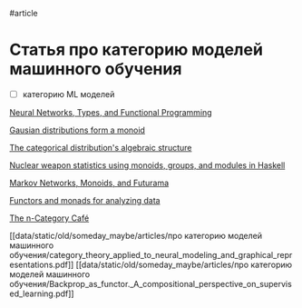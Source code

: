 #article

# Статья про категорию моделей машинного обучения

- [ ]  категорию ML моделей

[Neural Networks, Types, and Functional Programming](https://colah.github.io/posts/2015-09-NN-Types-FP/)

[Gausian distributions form a monoid](https://izbicki.me/blog/gausian-distributions-are-monoids.html)

[The categorical distribution's algebraic structure](https://izbicki.me/blog/the-categorical-distributions-algebraic-structure.html)

[Nuclear weapon statistics using monoids, groups, and modules in Haskell](https://izbicki.me/blog/nuclear-weapon-statistics-using-monoids-groups-and-modules-in-haskell.html)

[Markov Networks, Monoids, and Futurama](https://izbicki.me/blog/markov-networks-monoids-and-futurama.html)

[Functors and monads for analyzing data](https://izbicki.me/blog/functors-and-monads-for-analyzing-data.html)

[The n-Category Café](https://golem.ph.utexas.edu/category/2007/09/category_theory_in_machine_lea.html)

[[data/static/old/someday_maybe/articles/про категорию моделей машинного обучения/category_theory_applied_to_neural_modeling_and_graphical_representations.pdf]]
[[data/static/old/someday_maybe/articles/про категорию моделей машинного обучения/Backprop_as_functor._A_compositional_perspective_on_supervised_learning.pdf]]